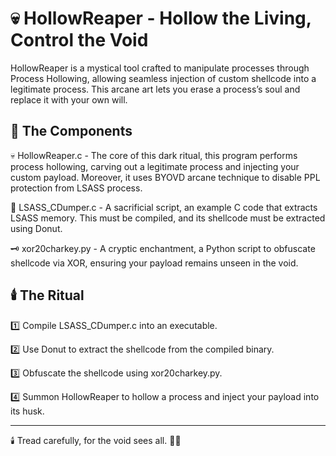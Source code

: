 # 💀 HollowReaper - Hollow the Living, Control the Void
HollowReaper is a mystical tool crafted to manipulate processes through Process Hollowing, allowing seamless injection of custom shellcode into a legitimate process. This arcane art lets you erase a process’s soul and replace it with your own will.

## 📜 The Components 
💀 HollowReaper.c - The core of this dark ritual, this program performs process hollowing, carving out a legitimate process and injecting your custom payload. Moreover, it uses BYOVD arcane technique to disable PPL protection from LSASS process.

💎 LSASS_CDumper.c - A sacrificial script, an example C code that extracts LSASS memory. This must be compiled, and its shellcode must be extracted using Donut.

🗝️ xor20charkey.py - A cryptic enchantment, a Python script to obfuscate shellcode via XOR, ensuring your payload remains unseen in the void.

## 🕯️ The Ritual
1️⃣ Compile LSASS_CDumper.c into an executable.

2️⃣ Use Donut to extract the shellcode from the compiled binary.

3️⃣ Obfuscate the shellcode using xor20charkey.py.

4️⃣ Summon HollowReaper to hollow a process and inject your payload into its husk.

----------------------------------------------------------------
🕯️ Tread carefully, for the void sees all. 🔮✨
